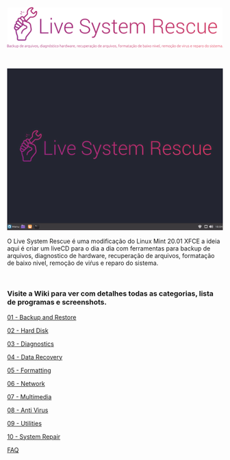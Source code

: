 <br>
<p align="center">
  <img width="" src="assets/logos/logo_lsr.png">
</p>

<br>

<p align="center">
  <img width="" src="assets/screenshots/desktop_menu.gif">
</p>

O Live System Rescue é uma modificação do Linux Mint 20.01 XFCE a ideia aqui é criar um liveCD para o dia a dia com ferramentas para backup de arquivos, diagnostico de hardware, recuperação de arquivos, formatação de baixo nivel, remoção de viŕus e reparo do sistema.

<br>

### Visite a Wiki para ver com detalhes todas as categorias, lista de programas e screenshots.


[01 - Backup and Restore](https://github.com/odiegoduarte/lsr/wiki/01-Backup-and-Restore)

[02 - Hard Disk](https://github.com/odiegoduarte/lsr/wiki/02-Hard-Disk)

[03 - Diagnostics](https://github.com/odiegoduarte/lsr/wiki/03-Diagnostics)

[04 - Data Recovery](https://github.com/odiegoduarte/lsr/wiki/04-Data-Recovery)

[05 - Formatting](https://github.com/odiegoduarte/lsr/wiki/05-Formatting)

[06 - Network](https://github.com/odiegoduarte/lsr/wiki/06-Network)

[07 - Multimedia](https://github.com/odiegoduarte/lsr/wiki/07-Multimedia)

[08 - Anti Virus](https://github.com/odiegoduarte/lsr/wiki/08-Anti-Virus)

[09 - Utilities](https://github.com/odiegoduarte/lsr/wiki/09-Utilities)

[10 - System Repair](https://github.com/odiegoduarte/lsr/wiki/10-System-Repair)

[FAQ](https://github.com/odiegoduarte/lsr/wiki/FAQ)

<br><br><br>